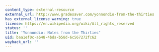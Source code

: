 ```yaml
---
content_type: external-resource
external_url: http://www.gradesaver.com/yonnondio-from-the-thirties
has_external_license_warning: true
license: https://en.wikipedia.org/wiki/All_rights_reserved
status: ''
title: 'Yonnondio: Notes from the Thirties'
uid: baa1ef0c-a648-4bda-b58d-6c567272fc62
wayback_url: ''
---
```

